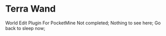# Terra Wand
World Edit Plugin For PocketMine
Not completed; Nothing to see here; Go back to sleep now;
